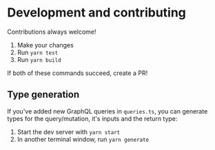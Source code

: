 # Development and contributing

Contributions always welcome!

1. Make your changes
2. Run `yarn test`
3. Run `yarn build`

If both of these commands succeed, create a PR!

## Type generation

If you've added new GraphQL queries in `queries.ts`, you can generate types for the query/mutation, it's inputs and the return type:

1. Start the dev server with `yarn start`
2. In another terminal window, run `yarn generate`
